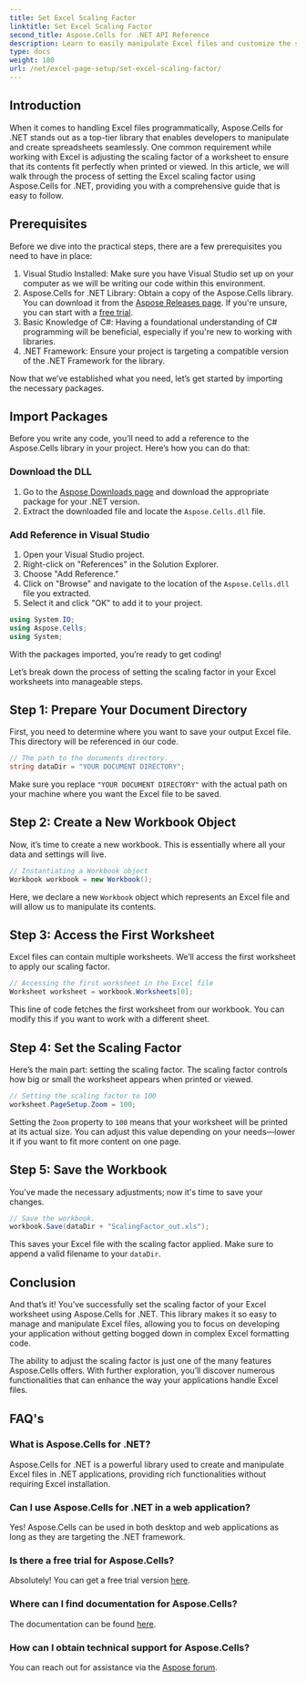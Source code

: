 ```yaml
---
title: Set Excel Scaling Factor
linktitle: Set Excel Scaling Factor
second_title: Aspose.Cells for .NET API Reference
description: Learn to easily manipulate Excel files and customize the scaling factor using Aspose.Cells for .NET.
type: docs
weight: 180
url: /net/excel-page-setup/set-excel-scaling-factor/
---
```

## Introduction

When it comes to handling Excel files programmatically, Aspose.Cells for .NET stands out as a top-tier library that enables developers to manipulate and create spreadsheets seamlessly. One common requirement while working with Excel is adjusting the scaling factor of a worksheet to ensure that its contents fit perfectly when printed or viewed. In this article, we will walk through the process of setting the Excel scaling factor using Aspose.Cells for .NET, providing you with a comprehensive guide that is easy to follow.

## Prerequisites

Before we dive into the practical steps, there are a few prerequisites you need to have in place:

1. Visual Studio Installed: Make sure you have Visual Studio set up on your computer as we will be writing our code within this environment.
2. Aspose.Cells for .NET Library: Obtain a copy of the Aspose.Cells library. You can download it from the [Aspose Releases page](https://releases.aspose.com/cells/net/). If you're unsure, you can start with a [free trial](https://releases.aspose.com/).
3. Basic Knowledge of C#: Having a foundational understanding of C# programming will be beneficial, especially if you're new to working with libraries.
4. .NET Framework: Ensure your project is targeting a compatible version of the .NET Framework for the library.

Now that we’ve established what you need, let’s get started by importing the necessary packages.

## Import Packages

Before you write any code, you’ll need to add a reference to the Aspose.Cells library in your project. Here’s how you can do that:

### Download the DLL

1. Go to the [Aspose Downloads page](https://releases.aspose.com/cells/net/) and download the appropriate package for your .NET version.
2. Extract the downloaded file and locate the `Aspose.Cells.dll` file.

### Add Reference in Visual Studio

1. Open your Visual Studio project.
2. Right-click on "References" in the Solution Explorer.
3. Choose "Add Reference." 
4. Click on "Browse" and navigate to the location of the `Aspose.Cells.dll` file you extracted.
5. Select it and click "OK" to add it to your project.

```csharp
using System.IO;
using Aspose.Cells;
using System;
```

With the packages imported, you’re ready to get coding!

Let’s break down the process of setting the scaling factor in your Excel worksheets into manageable steps.

## Step 1: Prepare Your Document Directory

First, you need to determine where you want to save your output Excel file. This directory will be referenced in our code. 

```csharp
// The path to the documents directory.
string dataDir = "YOUR DOCUMENT DIRECTORY";
```

Make sure you replace `"YOUR DOCUMENT DIRECTORY"` with the actual path on your machine where you want the Excel file to be saved.

## Step 2: Create a New Workbook Object

Now, it’s time to create a new workbook. This is essentially where all your data and settings will live.

```csharp
// Instantiating a Workbook object
Workbook workbook = new Workbook();
```

Here, we declare a new `Workbook` object which represents an Excel file and will allow us to manipulate its contents.

## Step 3: Access the First Worksheet

Excel files can contain multiple worksheets. We’ll access the first worksheet to apply our scaling factor.

```csharp
// Accessing the first worksheet in the Excel file
Worksheet worksheet = workbook.Worksheets[0];
```

This line of code fetches the first worksheet from our workbook. You can modify this if you want to work with a different sheet.

## Step 4: Set the Scaling Factor

Here’s the main part: setting the scaling factor. The scaling factor controls how big or small the worksheet appears when printed or viewed.

```csharp
// Setting the scaling factor to 100
worksheet.PageSetup.Zoom = 100;
```

Setting the `Zoom` property to `100` means that your worksheet will be printed at its actual size. You can adjust this value depending on your needs—lower it if you want to fit more content on one page.

## Step 5: Save the Workbook

You've made the necessary adjustments; now it's time to save your changes.

```csharp
// Save the workbook.
workbook.Save(dataDir + "ScalingFactor_out.xls");
```

This saves your Excel file with the scaling factor applied. Make sure to append a valid filename to your `dataDir`.

## Conclusion

And that’s it! You’ve successfully set the scaling factor of your Excel worksheet using Aspose.Cells for .NET. This library makes it so easy to manage and manipulate Excel files, allowing you to focus on developing your application without getting bogged down in complex Excel formatting code.

The ability to adjust the scaling factor is just one of the many features Aspose.Cells offers. With further exploration, you’ll discover numerous functionalities that can enhance the way your applications handle Excel files.

## FAQ's

### What is Aspose.Cells for .NET?  
Aspose.Cells for .NET is a powerful library used to create and manipulate Excel files in .NET applications, providing rich functionalities without requiring Excel installation.

### Can I use Aspose.Cells for .NET in a web application?  
Yes! Aspose.Cells can be used in both desktop and web applications as long as they are targeting the .NET framework.

### Is there a free trial for Aspose.Cells?  
Absolutely! You can get a free trial version [here](https://releases.aspose.com/).

### Where can I find documentation for Aspose.Cells?  
The documentation can be found [here](https://reference.aspose.com/cells/net/).

### How can I obtain technical support for Aspose.Cells?  
You can reach out for assistance via the [Aspose forum](https://forum.aspose.com/c/cells/9).
